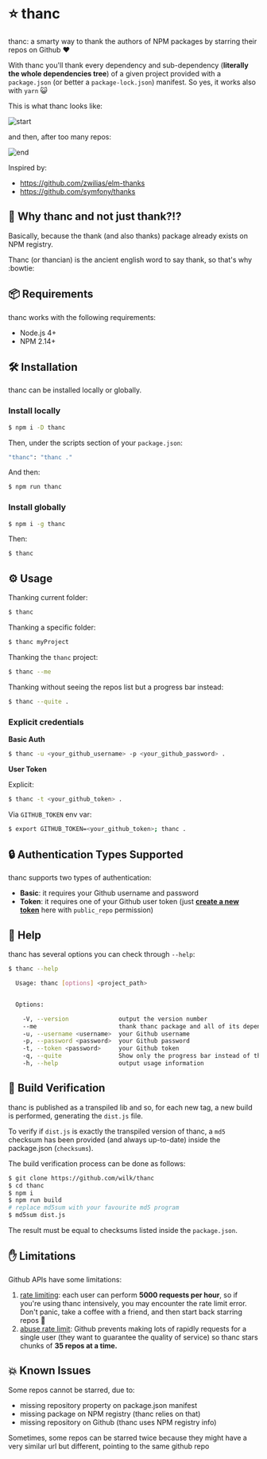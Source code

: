 # ⭐  thanc
thanc: a smarty way to thank the authors of NPM packages by starring their repos on Github :heart:

With thanc you'll thank every dependency and sub-dependency (**literally the whole dependencies tree**) of a given project provided with a `package.json` (or better a `package-lock.json`) manifest.
So yes, it works also with `yarn` 😺

This is what thanc looks like:

![start](https://github.com/wilk/thanc/raw/master/start.png "start")

and then, after too many repos:

![end](https://github.com/wilk/thanc/raw/master/end.png "end")

Inspired by:

- https://github.com/zwilias/elm-thanks
- https://github.com/symfony/thanks

## 🤔  Why thanc and not just thank?!?
Basically, because the thank (and also thanks) package already exists on NPM registry.

Thanc (or thancian) is the ancient english word to say thank, so that's why :bowtie:

## 📦 Requirements
thanc works with the following requirements:

 - Node.js 4+
 - NPM 2.14+

## 🛠  Installation
thanc can be installed locally or globally.
 
### Install locally
```bash
$ npm i -D thanc
```

Then, under the scripts section of your `package.json`:
```bash
"thanc": "thanc ."
```

And then:
```bash
$ npm run thanc
```

### Install globally
```bash
$ npm i -g thanc
```

Then:
```bash
$ thanc
```

## ⚙  Usage
Thanking current folder:

```bash
$ thanc
```

Thanking a specific folder:

```bash
$ thanc myProject
```

Thanking the `thanc` project:

```bash
$ thanc --me
```

Thanking without seeing the repos list but a progress bar instead:

```bash
$ thanc --quite .
```

### Explicit credentials

**Basic Auth**
```bash
$ thanc -u <your_github_username> -p <your_github_password> .
```

**User Token**

Explicit:
```bash
$ thanc -t <your_github_token> .
```

Via `GITHUB_TOKEN` env var:
```bash
$ export GITHUB_TOKEN=<your_github_token>; thanc .
```

## 🔒  Authentication Types Supported
thanc supports two types of authentication:

- **Basic**: it requires your Github username and password
- **Token**: it requires one of your Github user token (just **[create a new token](https://github.com/settings/tokens/new)** here with `public_repo` permission)

## 📖 Help
thanc has several options you can check through `--help`:

```bash
$ thanc --help

  Usage: thanc [options] <project_path>


  Options:

    -V, --version              output the version number
    --me                       thank thanc package and all of its dependencies
    -u, --username <username>  your Github username
    -p, --password <password>  your Github password
    -t, --token <password>     your Github token
    -q, --quite                Show only the progress bar instead of the repos list
    -h, --help                 output usage information
```

## 🔑  Build Verification
thanc is published as a transpiled lib and so, for each new tag, a new build is performed, generating the `dist.js` file.

To verify if `dist.js` is exactly the transpiled version of thanc, a `md5` checksum has been provided (and always up-to-date) inside the package.json (`checksums`).

The build verification process can be done as follows:

```bash
$ git clone https://github.com/wilk/thanc
$ cd thanc
$ npm i
$ npm run build
# replace md5sum with your favourite md5 program
$ md5sum dist.js
```

The result must be equal to checksums listed inside the `package.json`.

## ✋  Limitations
Github APIs have some limitations:

1. [rate limiting](https://developer.github.com/v3/#rate-limiting): each user can perform **5000 requests per hour**, so if you're using thanc intensively, you may encounter the rate limit error. Don't panic, take a coffee with a friend, and then start back starring repos :muscle:
2. [abuse rate limit](https://developer.github.com/v3/#abuse-rate-limits): Github prevents making lots of rapidly requests for a single user (they want to guarantee the quality of service) so thanc stars chunks of **35 repos at a time.**

## 💥  Known Issues
Some repos cannot be starred, due to:

- missing repository property on package.json manifest
- missing package on NPM registry (thanc relies on that)
- missing repository on Github (thanc uses NPM registry info)

Sometimes, some repos can be starred twice because they might have a very similar url but different, pointing to the same github repo
